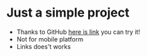 # Just a simple project

- Thanks to GitHub [here is link](https://comendante.github.io/WordpressTest/) you can try it!
- Not for mobile platform
- Links does't works
